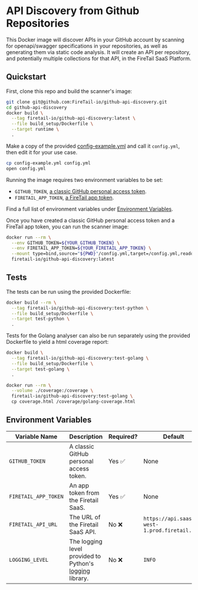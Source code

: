# API Discovery from Github Repositories

This Docker image will discover APIs in your GitHub account by scanning for openapi/swagger specifications in your repositories, as well as generating them via static code analysis. It will create an API per repository, and potentially multiple collections for that API, in the FireTail SaaS Platform.

## Quickstart

First, clone this repo and build the scanner's image:

```bash
git clone git@github.com:FireTail-io/github-api-discovery.git
cd github-api-discovery
docker build \
  --tag firetail-io/github-api-discovery:latest \
  --file build_setup/Dockerfile \
  --target runtime \
  .
```

Make a copy of the provided [config-example.yml](./config-example.yml) and call it `config.yml`, then edit it for your use case.

```bash
cp config-example.yml config.yml
open config.yml
```

Running the image requires two environment variables to be set:

- `GITHUB_TOKEN`, [a classic GitHub personal access token](https://docs.github.com/en/authentication/keeping-your-account-and-data-secure/managing-your-personal-access-tokens#creating-a-personal-access-token-classic).
- `FIRETAIL_APP_TOKEN`, [a FireTail app token](https://www.firetail.io/docs/create-app-token).

Find a full list of environment variables under [Environment Variables](#environment-variables).

Once you have created a classic GitHub personal access token and a FireTail app token, you can run the scanner image:

```bash
docker run --rm \
  --env GITHUB_TOKEN=${YOUR_GITHUB_TOKEN} \
  --env FIRETAIL_APP_TOKEN=${YOUR_FIRETAIL_APP_TOKEN} \
  --mount type=bind,source="${PWD}"/config.yml,target=/config.yml,readonly \
  firetail-io/github-api-discovery:latest
```

## Tests

The tests can be run using the provided Dockerfile:

```bash
docker build --rm \
  --tag firetail-io/github-api-discovery:test-python \
  --file build_setup/Dockerfile \
  --target test-python \
  .
```

Tests for the Golang analyser can also be run separately using the provided Dockerfile to yield a html coverage report:

```bash
docker build \
  --tag firetail-io/github-api-discovery:test-golang \
  --file build_setup/Dockerfile \
  --target test-golang \
  .

docker run --rm \
  --volume ./coverage:/coverage \
  firetail-io/github-api-discovery:test-golang \
  cp coverage.html /coverage/golang-coverage.html
```

## Environment Variables

| Variable Name        | Description                                                                                                              | Required? | Default                                          |
| -------------------- | ------------------------------------------------------------------------------------------------------------------------ | --------- | ------------------------------------------------ |
| `GITHUB_TOKEN`       | A classic GitHub personal access token.                                                                                  | Yes ✅    | None                                             |
| `FIRETAIL_APP_TOKEN` | An app token from the Firetail SaaS.                                                                                     | Yes ✅    | None                                             |
| `FIRETAIL_API_URL`   | The URL of the Firetail SaaS API.                                                                                       | No ❌     | `https://api.saas.eu-west-1.prod.firetail.app` |
| `LOGGING_LEVEL`      | The logging level provided to Python's [logging](https://docs.python.org/3/library/logging.html#logging-levels) library. | No ❌     | `INFO`                                         |
